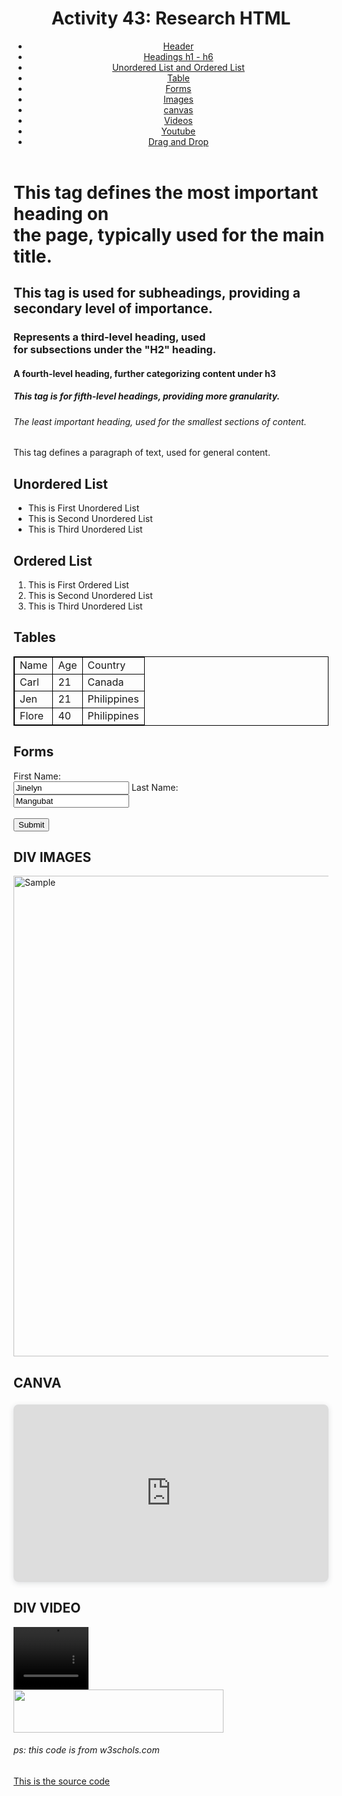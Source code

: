 <!DOCTYPE html>
<html lang="">
<header>
    <h1>Activity 43: Research HTML </h1>
    <nav>
        <ul>
            <li><a href="#header">Header</a>
            <li> <a href="#headings">Headings h1 - h6</a> </li>
            <li> <a href="#ul&ol">Unordered List and Ordered List</a> </li>
            <li> <a href="#tables">Table</a> </li>
            <li> <a href="#forms">Forms</a> </li>
            <li> <a href="#images">Images</a> </li>
            <li> <a href="#canvas">canvas</a></li>
            <li> <a href="#Video">Videos</a></li>
            <li> <a href="#Youtube">Youtube</a></li>
            <li> <a href="#DragandDrop">Drag and Drop</a></li>
        </ul>
    </nav>
</header>
<body>
<h1> This tag defines the most important heading on <br>
    the page, typically used for the main title. </h1>
<h2> This tag is used for subheadings, providing a <br>
    secondary level of importance. </h2>

<h3> Represents a third-level heading, used <br>
    for subsections under the "H2" heading.</h3>
<h4> A fourth-level heading, further categorizing content under h3 </h4>
<h5> This tag is for fifth-level headings, providing more granularity. </h5>
<h6> The least important heading, used for the smallest sections of content. </h6>
<p> This tag defines a paragraph of text, used for general content.</p>
<h2> Unordered List </h2>
<ul>
    <li> This is First Unordered List </li>
    <li> This is Second Unordered List </li>
    <li> This is Third Unordered List </li>
</ul>
<h2> Ordered List</h2>
<ol>
    <li> This is First Ordered List </li>
    <li> This is Second Unordered List </li>
    <li> This is Third Unordered List </li>
</ol>
<h2> Tables </h2>
<style>
    table, th, td {
        border: 1px solid black;
    }
    </style>
<table style = "width: 100%">
    <tr>
    <td> Name </td>
    <td> Age  </td>
    <td> Country </td>
    </tr>
    <tr>
    <td> Carl </td>
    <td> 21  </td>
    <td> Canada </td>
    </tr>
    <tr>
    <td> Jen </td>
    <td> 21  </td>
    <td> Philippines </td>
    </tr>
    <tr>
    <td> Flore </td>
    <td> 40  </td>
    <td> Philippines </td>
    </tr>
    </table>
<h2> Forms </h2>
<form action="/action_page.php"></form>
<label for="fname"> First Name: </label><br>
<input type = "text" id="fname" name="fname" value= "Jinelyn">
</body>
<label for = "lname" > Last Name: </label> <br>
<input type="text" id="lname" name="lname" value="Mangubat">
<br> </br>
<input type="Submit" value="Submit">
</form>
<h2> DIV IMAGES </h2>
<div class = "Sample">
    <a target="_blank" href="Jin.jpg">
    <img src ="Jin.jpg" alt= "Sample" width="612" height="769">
    </a>
</div>
<h2> CANVA </h2>
<div style="position: relative; width: 100%; height: 0; padding-top: 56.2500%;
 padding-bottom: 0; box-shadow: 0 2px 8px 0 rgba(63,69,81,0.16); margin-top: 1.6em; margin-bottom: 0.9em; overflow: hidden;
 border-radius: 8px; will-change: transform;">
  <iframe loading="lazy" style="position: absolute; width: 100%; height: 100%; top: 0; left: 0; border: none; padding: 0;margin: 0;"
    src="https://www.canva.com/design/DAGE_SnNtPE/QSPTpqzhLipCZYiHWUVb2A/view?embed" allowfullscreen="allowfullscreen" allow="fullscreen">
  </iframe>
</div>
<h2> DIV VIDEO </h2>
<video controls autoplay name="media" width="120" height="100">
        <source src="http://localhost:63342/Activity%2043%20research%20html/Jen.mp4?_ijt=1nqcv5ffluv7a1kl1gk8g60nlt" type="video/mp4">
<H2> DIV YOUTUBE </H2>
    <iframe width="1280" height="720" src="https://www.youtube.com/embed/sZEhMUsyaN0" title="Taylor Swift Greatest Hits Full Album 2023 2024  Taylor Swift Best Songs Playlist 2023 2024" frameborder="0" allow="accelerometer; autoplay; clipboard-write; encrypted-media; gyroscope; picture-in-picture; web-share" referrerpolicy="strict-origin-when-cross-origin" allowfullscreen></iframe>
<h2> DIV DRAG AND DROP</h2>
<script>
function allowDrop(ev) {
  ev.preventDefault();
}
function drag(ev) {
  ev.dataTransfer.setData("text", ev.target.id);
}
function drop(ev) {
  ev.preventDefault();
  var data = ev.dataTransfer.getData("text");
  ev.target.appendChild(document.getElementById(data));
}
</script>
</video>
<body>
<div id="div1" ondrop="drop(event)" ondragover="allowDrop(event)"></div>
<img id="drag1" src="url-image-link" draggable="true" ondragstart="drag(event)" width="336" height="69">
<h6> ps: this code is from w3schols.com</h6>
<a href="https://www.w3schools.com/html/html5_draganddrop.asp">This is the source code</a>
</body>
</html>